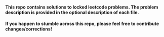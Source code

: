 <h4>This repo contains solutions to locked leetcode problems. The problem description is provided in the optional description of each file.</h4>
<h4>If you happen to stumble across this repo, please feel free to contribute changes/corrections!</h4>



